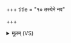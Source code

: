 +++
title = "१० तस्येमे नव"

+++
<details><summary>मूलम् (VS)</summary>

तस्ये॒मे नव॒ कोशा॑ विष्ट॒म्भा न॑व॒धा हि॒ताः ॥
</details>